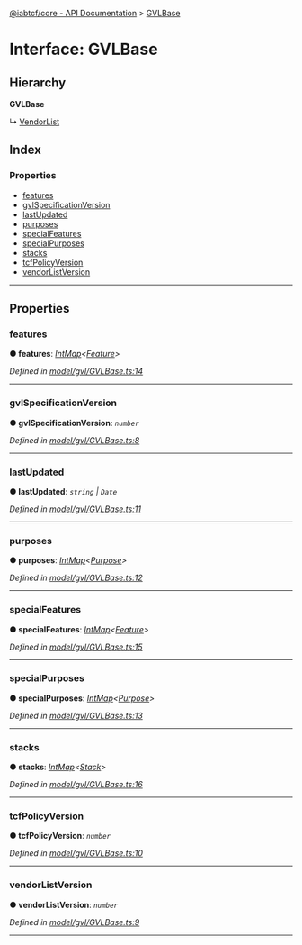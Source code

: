 [@iabtcf/core - API Documentation](../README.md) > [GVLBase](../interfaces/gvlbase.md)

# Interface: GVLBase

## Hierarchy

**GVLBase**

↳  [VendorList](vendorlist.md)

## Index

### Properties

* [features](gvlbase.md#features)
* [gvlSpecificationVersion](gvlbase.md#gvlspecificationversion)
* [lastUpdated](gvlbase.md#lastupdated)
* [purposes](gvlbase.md#purposes)
* [specialFeatures](gvlbase.md#specialfeatures)
* [specialPurposes](gvlbase.md#specialpurposes)
* [stacks](gvlbase.md#stacks)
* [tcfPolicyVersion](gvlbase.md#tcfpolicyversion)
* [vendorListVersion](gvlbase.md#vendorlistversion)

---

## Properties

<a id="features"></a>

###  features

**● features**: *[IntMap](intmap.md)<[Feature](feature.md)>*

*Defined in [model/gvl/GVLBase.ts:14](https://github.com/chrispaterson/iabtcf-es/blob/a5d32bd/modules/core/src/model/gvl/GVLBase.ts#L14)*

___
<a id="gvlspecificationversion"></a>

###  gvlSpecificationVersion

**● gvlSpecificationVersion**: *`number`*

*Defined in [model/gvl/GVLBase.ts:8](https://github.com/chrispaterson/iabtcf-es/blob/a5d32bd/modules/core/src/model/gvl/GVLBase.ts#L8)*

___
<a id="lastupdated"></a>

###  lastUpdated

**● lastUpdated**: *`string` \| `Date`*

*Defined in [model/gvl/GVLBase.ts:11](https://github.com/chrispaterson/iabtcf-es/blob/a5d32bd/modules/core/src/model/gvl/GVLBase.ts#L11)*

___
<a id="purposes"></a>

###  purposes

**● purposes**: *[IntMap](intmap.md)<[Purpose](purpose.md)>*

*Defined in [model/gvl/GVLBase.ts:12](https://github.com/chrispaterson/iabtcf-es/blob/a5d32bd/modules/core/src/model/gvl/GVLBase.ts#L12)*

___
<a id="specialfeatures"></a>

###  specialFeatures

**● specialFeatures**: *[IntMap](intmap.md)<[Feature](feature.md)>*

*Defined in [model/gvl/GVLBase.ts:15](https://github.com/chrispaterson/iabtcf-es/blob/a5d32bd/modules/core/src/model/gvl/GVLBase.ts#L15)*

___
<a id="specialpurposes"></a>

###  specialPurposes

**● specialPurposes**: *[IntMap](intmap.md)<[Purpose](purpose.md)>*

*Defined in [model/gvl/GVLBase.ts:13](https://github.com/chrispaterson/iabtcf-es/blob/a5d32bd/modules/core/src/model/gvl/GVLBase.ts#L13)*

___
<a id="stacks"></a>

###  stacks

**● stacks**: *[IntMap](intmap.md)<[Stack](stack.md)>*

*Defined in [model/gvl/GVLBase.ts:16](https://github.com/chrispaterson/iabtcf-es/blob/a5d32bd/modules/core/src/model/gvl/GVLBase.ts#L16)*

___
<a id="tcfpolicyversion"></a>

###  tcfPolicyVersion

**● tcfPolicyVersion**: *`number`*

*Defined in [model/gvl/GVLBase.ts:10](https://github.com/chrispaterson/iabtcf-es/blob/a5d32bd/modules/core/src/model/gvl/GVLBase.ts#L10)*

___
<a id="vendorlistversion"></a>

###  vendorListVersion

**● vendorListVersion**: *`number`*

*Defined in [model/gvl/GVLBase.ts:9](https://github.com/chrispaterson/iabtcf-es/blob/a5d32bd/modules/core/src/model/gvl/GVLBase.ts#L9)*

___

